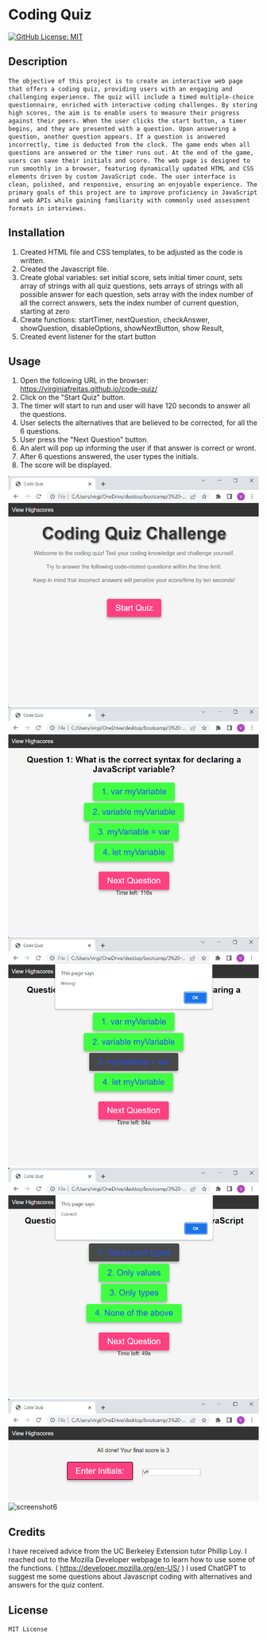 # Coding Quiz
  [![GitHub License: MIT](https://img.shields.io/badge/License-MIT-blue.svg)](https://opensource.org/licenses/MIT)

## Description

    The objective of this project is to create an interactive web page that offers a coding quiz, providing users with an engaging and challenging experience. The quiz will include a timed multiple-choice questionnaire, enriched with interactive coding challenges. By storing high scores, the aim is to enable users to measure their progress against their peers. When the user clicks the start button, a timer begins, and they are presented with a question. Upon answering a question, another question appears. If a question is answered incorrectly, time is deducted from the clock. The game ends when all questions are answered or the timer runs out. At the end of the game, users can save their initials and score. The web page is designed to run smoothly in a browser, featuring dynamically updated HTML and CSS elements driven by custom JavaScript code. The user interface is clean, polished, and responsive, ensuring an enjoyable experience. The primary goals of this project are to improve proficiency in JavaScript and web APIs while gaining familiarity with commonly used assessment formats in interviews.

## Installation


1. Created HTML file and CSS templates, to be adjusted as the code is written.
2. Created the Javascript file.
3. Create global variables: set initial score, sets initial timer count, sets array of strings with all quiz questions, sets arrays of strings with all possible answer for each question, sets array with the index number of all the correct answers, sets the index number of current question, starting at zero
4. Create functions: startTimer, nextQuestion, checkAnswer, showQuestion, disableOptions, showNextButton, show Result,
5. Created event listener for the start button


## Usage


1. Open the following URL in the browser: https://virginiafreitas.github.io/code-quiz/
2. Click on the "Start Quiz" button.
3. The timer will start to run and user will have 120 seconds to answer all the questions.
4. User selects the alternatives that are believed to be corrected, for all the 6 questions.
5. User press the "Next Question" button.
6. An alert will pop up informing the user if that answer is correct or wront.
7. After 6 questions answered, the user types the initials.
8. The score will be displayed.

![screenshot1](https://github.com/virginiafreitas/code-quiz/blob/main/assets/images/Screenshot1.png)
![screenshot2](https://github.com/virginiafreitas/code-quiz/blob/main/assets/images/Screenshot2.png)
![screenshot3](https://github.com/virginiafreitas/code-quiz/blob/main/assets/images/Screenshot3.png)
![screenshot4](https://github.com/virginiafreitas/code-quiz/blob/main/assets/images/Screenshot4.png)
![screenshot5](https://github.com/virginiafreitas/code-quiz/blob/main/assets/images/Screenshot5.png)
![screenshot6](https://github.com/virginiafreitas/code-quiz/blob/main/assets/images/Screenshot6.png)


## Credits

I have received advice from the UC Berkeley Extension tutor Phillip Loy.
I reached out to the Mozilla Developer webpage to learn how to use some of the functions. ( https://developer.mozilla.org/en-US/ )
I used ChatGPT to suggest me some questions about Javascript coding with alternatives and answers for the quiz content.

## License

    MIT License
